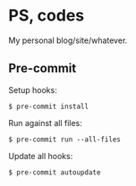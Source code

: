 # PS, codes

My personal blog/site/whatever.

## Pre-commit

Setup hooks:

`$ pre-commit install`

Run against all files:

`$ pre-commit run --all-files`

Update all hooks:

`$ pre-commit autoupdate`
